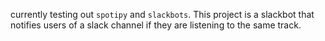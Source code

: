 currently testing out `spotipy` and `slackbots`. This project is a slackbot that notifies users of a slack channel if they are listening to the same track.
